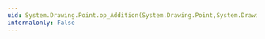 ```yaml
---
uid: System.Drawing.Point.op_Addition(System.Drawing.Point,System.Drawing.Size)
internalonly: False
---
```

